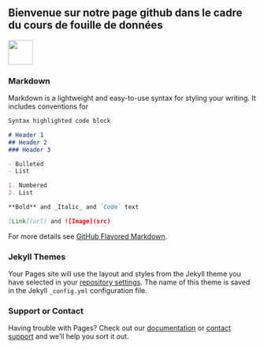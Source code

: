 ## Bienvenue sur notre page github dans le cadre du cours de fouille de données

<img src="charline.jpeg" width="50">
<a href="mailto:charline.zwick@gmail.com><img src="https://img.shields.io/badge/gmail-%23DD0031.svg?&style=for-the-badge&logo=gmail&logoColor=white"/></a>
                                                                                                                                                    
                                                                                                                                                    
### Markdown

Markdown is a lightweight and easy-to-use syntax for styling your writing. It includes conventions for

```markdown
Syntax highlighted code block

# Header 1
## Header 2
### Header 3

- Bulleted
- List

1. Numbered
2. List

**Bold** and _Italic_ and `Code` text

[Link](url) and ![Image](src)
```

For more details see [GitHub Flavored Markdown](https://guides.github.com/features/mastering-markdown/).

### Jekyll Themes

Your Pages site will use the layout and styles from the Jekyll theme you have selected in your [repository settings](https://github.com/RedaEss/USID13_FDD/settings). The name of this theme is saved in the Jekyll `_config.yml` configuration file.

### Support or Contact

Having trouble with Pages? Check out our [documentation](https://docs.github.com/categories/github-pages-basics/) or [contact support](https://support.github.com/contact) and we’ll help you sort it out.
